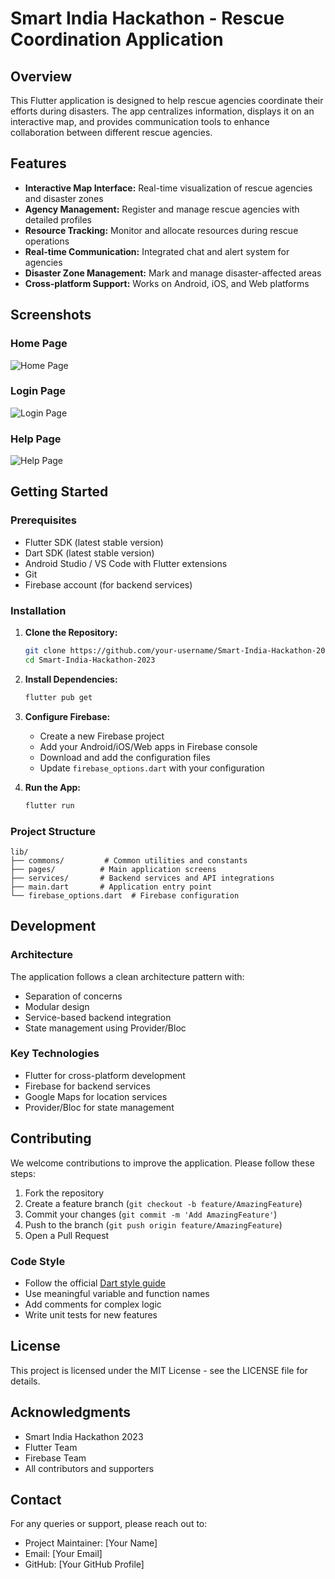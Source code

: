 # Smart India Hackathon - Rescue Coordination Application

## Overview

This Flutter application is designed to help rescue agencies coordinate their efforts during disasters. The app centralizes information, displays it on an interactive map, and provides communication tools to enhance collaboration between different rescue agencies.

## Features

- **Interactive Map Interface:** Real-time visualization of rescue agencies and disaster zones
- **Agency Management:** Register and manage rescue agencies with detailed profiles
- **Resource Tracking:** Monitor and allocate resources during rescue operations
- **Real-time Communication:** Integrated chat and alert system for agencies
- **Disaster Zone Management:** Mark and manage disaster-affected areas
- **Cross-platform Support:** Works on Android, iOS, and Web platforms

## Screenshots

### Home Page
![Home Page](./Screenshots/home_page.png)

### Login Page
![Login Page](./Screenshots/login_page.png)

### Help Page
![Help Page](./Screenshots/help_page.png)

## Getting Started

### Prerequisites

- Flutter SDK (latest stable version)
- Dart SDK (latest stable version)
- Android Studio / VS Code with Flutter extensions
- Git
- Firebase account (for backend services)

### Installation

1. **Clone the Repository:**
   ```bash
   git clone https://github.com/your-username/Smart-India-Hackathon-2023.git
   cd Smart-India-Hackathon-2023
   ```

2. **Install Dependencies:**
   ```bash
   flutter pub get
   ```

3. **Configure Firebase:**
   - Create a new Firebase project
   - Add your Android/iOS/Web apps in Firebase console
   - Download and add the configuration files
   - Update `firebase_options.dart` with your configuration

4. **Run the App:**
   ```bash
   flutter run
   ```

### Project Structure

```
lib/
├── commons/         # Common utilities and constants
├── pages/          # Main application screens
├── services/       # Backend services and API integrations
├── main.dart       # Application entry point
└── firebase_options.dart  # Firebase configuration
```

## Development

### Architecture

The application follows a clean architecture pattern with:
- Separation of concerns
- Modular design
- Service-based backend integration
- State management using Provider/Bloc

### Key Technologies

- Flutter for cross-platform development
- Firebase for backend services
- Google Maps for location services
- Provider/Bloc for state management

## Contributing

We welcome contributions to improve the application. Please follow these steps:

1. Fork the repository
2. Create a feature branch (`git checkout -b feature/AmazingFeature`)
3. Commit your changes (`git commit -m 'Add AmazingFeature'`)
4. Push to the branch (`git push origin feature/AmazingFeature`)
5. Open a Pull Request

### Code Style

- Follow the official [Dart style guide](https://dart.dev/guides/language/effective-dart/style)
- Use meaningful variable and function names
- Add comments for complex logic
- Write unit tests for new features

## License

This project is licensed under the MIT License - see the LICENSE file for details.

## Acknowledgments

- Smart India Hackathon 2023
- Flutter Team
- Firebase Team
- All contributors and supporters

## Contact

For any queries or support, please reach out to:
- Project Maintainer: [Your Name]
- Email: [Your Email]
- GitHub: [Your GitHub Profile]
